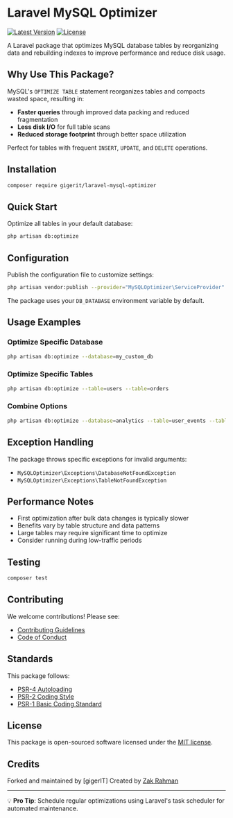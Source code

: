 # Laravel MySQL Optimizer

[![Latest Version](https://img.shields.io/packagist/v/gigerit/laravel-mysql-optimizer.svg)](https://packagist.org/packages/gigerit/laravel-mysql-optimizer)
[![License](https://img.shields.io/packagist/l/gigerit/laravel-mysql-optimizer.svg)](https://packagist.org/packages/gigerit/laravel-mysql-optimizer)

A Laravel package that optimizes MySQL database tables by reorganizing data and rebuilding indexes to improve performance and reduce disk usage.

## Why Use This Package?

MySQL's `OPTIMIZE TABLE` statement reorganizes tables and compacts wasted space, resulting in:
- **Faster queries** through improved data packing and reduced fragmentation
- **Less disk I/O** for full table scans
- **Reduced storage footprint** through better space utilization

Perfect for tables with frequent `INSERT`, `UPDATE`, and `DELETE` operations.

## Installation

```bash
composer require gigerit/laravel-mysql-optimizer
```

## Quick Start

Optimize all tables in your default database:
```bash
php artisan db:optimize
```

## Configuration

Publish the configuration file to customize settings:
```bash
php artisan vendor:publish --provider="MySQLOptimizer\ServiceProvider" --tag=config
```

The package uses your `DB_DATABASE` environment variable by default.

## Usage Examples

### Optimize Specific Database
```bash
php artisan db:optimize --database=my_custom_db
```

### Optimize Specific Tables
```bash
php artisan db:optimize --table=users --table=orders
```

### Combine Options
```bash
php artisan db:optimize --database=analytics --table=user_events --table=page_views
```

## Exception Handling

The package throws specific exceptions for invalid arguments:
- `MySQLOptimizer\Exceptions\DatabaseNotFoundException`
- `MySQLOptimizer\Exceptions\TableNotFoundException`

## Performance Notes

- First optimization after bulk data changes is typically slower
- Benefits vary by table structure and data patterns
- Large tables may require significant time to optimize
- Consider running during low-traffic periods

## Testing

```bash
composer test
```

## Contributing

We welcome contributions! Please see:
- [Contributing Guidelines](CONTRIBUTING.md)
- [Code of Conduct](CODE_OF_CONDUCT.md)

## Standards

This package follows:
- [PSR-4 Autoloading](https://www.php-fig.org/psr/psr-4/)
- [PSR-2 Coding Style](https://www.php-fig.org/psr/psr-2/)
- [PSR-1 Basic Coding Standard](https://www.php-fig.org/psr/psr-1/)

## License

This package is open-sourced software licensed under the [MIT license](LICENSE).

## Credits

Forked and maintained by [gigerIT]
Created by [Zak Rahman](https://github.com/zakriyarahman)

---

💡 **Pro Tip**: Schedule regular optimizations using Laravel's task scheduler for automated maintenance.

